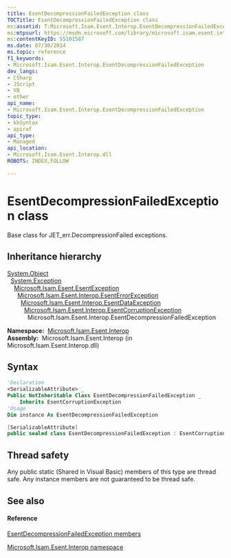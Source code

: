```yaml
---
title: EsentDecompressionFailedException class
TOCTitle: EsentDecompressionFailedException class
ms:assetid: T:Microsoft.Isam.Esent.Interop.EsentDecompressionFailedException
ms:mtpsurl: https://msdn.microsoft.com/library/microsoft.isam.esent.interop.esentdecompressionfailedexception(v=EXCHG.10)
ms:contentKeyID: 55101587
ms.date: 07/30/2014
ms.topic: reference
f1_keywords:
- Microsoft.Isam.Esent.Interop.EsentDecompressionFailedException
dev_langs:
- CSharp
- JScript
- VB
- other
api_name: 
- Microsoft.Isam.Esent.Interop.EsentDecompressionFailedException
topic_type: 
- kbSyntax
- apiref
api_type: 
- Managed
api_location: 
- Microsoft.Isam.Esent.Interop.dll
ROBOTS: INDEX,FOLLOW

---
```


# EsentDecompressionFailedException class

Base class for JET_err.DecompressionFailed exceptions.

## Inheritance hierarchy

[System.Object](/dotnet/api/system.object)  
  [System.Exception](/dotnet/api/system.exception)  
    [Microsoft.Isam.Esent.EsentException](dn292088\(v=exchg.10\).md)  
      [Microsoft.Isam.Esent.Interop.EsentErrorException](dn274314\(v=exchg.10\).md)  
        [Microsoft.Isam.Esent.Interop.EsentDataException](dn334392\(v=exchg.10\).md)  
          [Microsoft.Isam.Esent.Interop.EsentCorruptionException](dn274225\(v=exchg.10\).md)  
            Microsoft.Isam.Esent.Interop.EsentDecompressionFailedException  

**Namespace:**  [Microsoft.Isam.Esent.Interop](hh596136\(v=exchg.10\).md)  
**Assembly:**  Microsoft.Isam.Esent.Interop (in Microsoft.Isam.Esent.Interop.dll)

## Syntax

``` vb
'Declaration
<SerializableAttribute> _
Public NotInheritable Class EsentDecompressionFailedException _
    Inherits EsentCorruptionException
'Usage
Dim instance As EsentDecompressionFailedException
```

``` csharp
[SerializableAttribute]
public sealed class EsentDecompressionFailedException : EsentCorruptionException
```

## Thread safety

Any public static (Shared in Visual Basic) members of this type are thread safe. Any instance members are not guaranteed to be thread safe.

## See also

#### Reference

[EsentDecompressionFailedException members](dn334414\(v=exchg.10\).md)

[Microsoft.Isam.Esent.Interop namespace](hh596136\(v=exchg.10\).md)